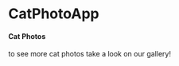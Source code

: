 <HTML>
  <body>
<h1> CatPhotoApp </h1>
<h4> Cat Photos </h4>
<p> to see more cat photos take a look on our gallery!</p>